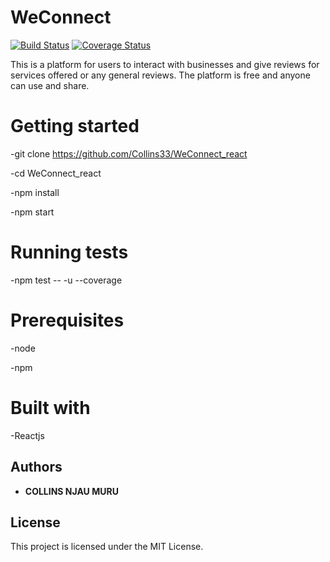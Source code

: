 # WeConnect

[![Build Status](https://travis-ci.org/Collins33/WeConnect_react.svg?branch=master)](https://travis-ci.org/Collins33/WeConnect_react) [![Coverage Status](https://coveralls.io/repos/github/Collins33/WeConnect_react/badge.svg?branch=master)](https://coveralls.io/github/Collins33/WeConnect_react?branch=master)



This is a platform for users to interact with businesses and give reviews for services offered or any general reviews. The platform is free and anyone can use and share.


# Getting started

-git clone https://github.com/Collins33/WeConnect_react

-cd WeConnect_react

-npm install

-npm start

# Running tests
-npm test -- -u --coverage


# Prerequisites

-node

-npm

# Built with

-Reactjs


## Authors

* **COLLINS NJAU MURU** 



## License

This project is licensed under the MIT License. 



